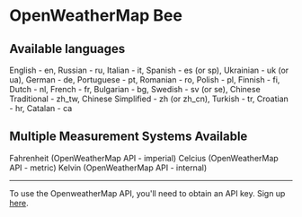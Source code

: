 # OpenWeatherMap Bee

## Available languages

English - en, Russian - ru, Italian - it, Spanish - es (or sp), Ukrainian - uk
(or ua), German - de, Portuguese - pt, Romanian - ro, Polish - pl, Finnish -
fi, Dutch - nl, French - fr, Bulgarian - bg, Swedish - sv (or se), Chinese
Traditional - zh_tw, Chinese Simplified - zh (or zh_cn), Turkish - tr,
Croatian - hr, Catalan - ca

## Multiple Measurement Systems Available

Fahrenheit (OpenWeatherMap API - imperial) Celcius (OpenWeatherMap API -
metric) Kelvin (OpenWeatherMap API - internal)

--------------------------------------------------------------------------------

To use the OpenweatherMap API, you'll need to obtain an API key. Sign up
[here](https://home.openweathermap.org/users/sign_up).
